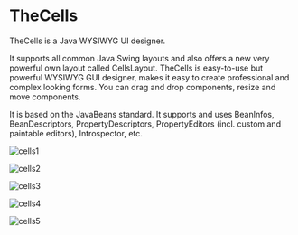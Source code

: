 # TheCells
TheCells is a Java WYSIWYG UI designer. 


It supports all common Java Swing layouts and also offers a new very powerful own layout called 
CellsLayout. TheCells is easy-to-use but powerful WYSIWYG GUI designer, makes it easy to create 
professional and complex looking forms. You can drag and drop components, resize and move components.

It is based on the JavaBeans standard. It supports and uses BeanInfos, BeanDescriptors, PropertyDescriptors, 
PropertyEditors (incl. custom and paintable editors), Introspector, etc. 


![cells1](https://user-images.githubusercontent.com/34987997/72218049-aa4e8480-3536-11ea-80a4-d7af624d3ac0.JPG)

![cells2](https://user-images.githubusercontent.com/34987997/72218050-aa4e8480-3536-11ea-8199-05a497fdb412.JPG)

![cells3](https://user-images.githubusercontent.com/34987997/72218051-aae71b00-3536-11ea-81e7-4e9e138886cf.JPG)

![cells4](https://user-images.githubusercontent.com/34987997/72218052-aae71b00-3536-11ea-8c7c-7bad03f16954.JPG)

![cells5](https://user-images.githubusercontent.com/34987997/72218053-aae71b00-3536-11ea-86c3-2849d018f328.JPG)

